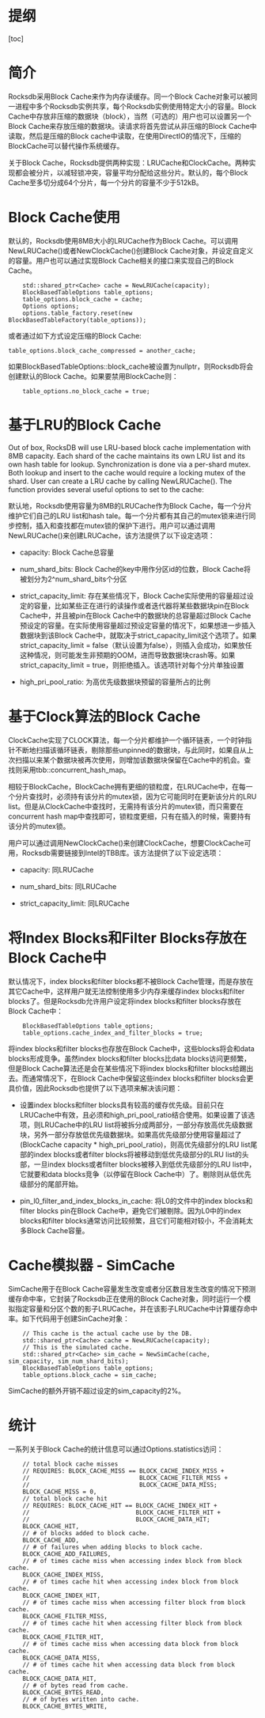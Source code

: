 # 提纲
[toc]

# 简介
Rocksdb采用Block Cache来作为内存读缓存。同一个Block Cache对象可以被同一进程中多个Rocksdb实例共享，每个Rocksdb实例使用特定大小的容量。Block Cache中存放非压缩的数据块（block），当然（可选的）用户也可以设置另一个Block Cache来存放压缩的数据块。读请求将首先尝试从非压缩的Block Cache中读取，然后是压缩的Block cache中读取，在使用DirectIO的情况下，压缩的BlockCache可以替代操作系统缓存。

关于Block Cache，Rocksdb提供两种实现：LRUCache和ClockCache。两种实现都会被分片，以减轻锁冲突，容量平均分配给这些分片。默认的，每个Block Cache至多切分成64个分片，每一个分片的容量不少于512kB。

# Block Cache使用

默认的，Rocksdb使用8MB大小的LRUCache作为Block Cache。可以调用NewLRUCache()或者NewClockCache()创建Block Cache对象，并设定自定义的容量。用户也可以通过实现Block Cache相关的接口来实现自己的Block Cache。

```
    std::shared_ptr<Cache> cache = NewLRUCache(capacity);
    BlockBasedTableOptions table_options;
    table_options.block_cache = cache;
    Options options;
    options.table_factory.reset(new BlockBasedTableFactory(table_options));
```

或者通过如下方式设定压缩的Block Cache:

```
table_options.block_cache_compressed = another_cache;
```
    
如果BlockBasedTableOptions::block_cache被设置为nullptr，则Rocksdb将会创建默认的Block Cache。如果要禁用BlockCache则：

```
    table_options.no_block_cache = true;
```

# 基于LRU的Block Cache

Out of box, RocksDB will use LRU-based block cache implementation with 8MB capacity. Each shard of the cache maintains its own LRU list and its own hash table for lookup. Synchronization is done via a per-shard mutex. Both lookup and insert to the cache would require a locking mutex of the shard. User can create a LRU cache by calling NewLRUCache(). The function provides several useful options to set to the cache:

默认地，Rocksdb使用容量为8MB的LRUCache作为Block Cache，每一个分片维护它们自己的LRU list和hash tale。每一个分片都有其自己的mutex锁来进行同步控制，插入和查找都在mutex锁的保护下进行。用户可以通过调用NewLRUCache()来创建LRUCache，该方法提供了以下设定选项：

- capacity: Block Cache总容量
 
- num_shard_bits: Block Cache的key中用作分区id的位数，Block Cache将被划分为2^num_shard_bits个分区
 
- strict_capacity_limit: 存在某些情况下，Block Cache实际使用的容量超过设定的容量，比如某些正在进行的读操作或者迭代器将某些数据块pin在Block Cache中，并且被pin在Block Cache中的数据块的总容量超过Block Cache预设定的容量。在实际使用容量超过预设定容量的情况下，如果想进一步插入数据块到该Block Cache中，就取决于strict_capacity_limit这个选项了。如果strict_capacity_limit = false（默认设置为false），则插入会成功，如果放任这种情况，则可能发生非预期的OOM，进而导致数据块crash等。如果strict_capacity_limit = true，则拒绝插入。该选项针对每个分片单独设置

- high_pri_pool_ratio: 为高优先级数据块预留的容量所占的比例

# 基于Clock算法的Block Cache

ClockCache实现了CLOCK算法，每一个分片都维护一个循环链表，一个时钟指针不断地扫描该循环链表，剔除那些unpinned的数据块，与此同时，如果自从上次扫描以来某个数据块被再次使用，则增加该数据块保留在Cache中的机会。查找则采用tbb::concurrent_hash_map。

相较于BlockCache，BlockCache拥有更细的锁粒度，在LRUCache中，在每一个分片查找时，必须持有该分片的mutex锁，因为它可能同时在更新该分片的LRU list。但是从ClockCache中查找时，无需持有该分片的mutex锁，而只需要在concurrent hash map中查找即可，锁粒度更细，只有在插入的时候，需要持有该分片的mutex锁。

用户可以通过调用NewClockCache()来创建ClockCache，想要ClockCache可用，Rocksdb需要链接到Intel的TBB库。该方法提供了以下设定选项：

- capacity: 同LRUCache
 
- num_shard_bits: 同LRUCache
 
- strict_capacity_limit: 同LRUCache
 
# 将Index Blocks和Filter Blocks存放在Block Cache中

默认情况下，index blocks和filter blocks都不被Block Cache管理，而是存放在其它Cache中，这样用户就无法控制使用多少内存来缓存index blocks和filter blocks了。但是Rocksdb允许用户设定将index blocks和filter blocks存放在Block Cache中：

```
    BlockBasedTableOptions table_options;
    table_options.cache_index_and_filter_blocks = true;
```

将index blocks和filter blocks也存放在Block Cache中，这些blocks将会和data blocks形成竞争。虽然index blocks和filter blocks比data blocks访问更频繁，但是Block Cache算法还是会在某些情况下将index blocks和filter blocks给踢出去。而通常情况下，在Block Cache中保留这些index blocks和filter blocks会更具价值，因此Rocksdb也提供了以下选项来解决该问题：

- 设置index blocks和filter blocks具有较高的缓存优先级。目前只在LRUCache中有效，且必须和high_pri_pool_ratio结合使用。如果设置了该选项，则LRUCache中的LRU list将被拆分成两部分，一部分存放高优先级数据块，另外一部分存放低优先级数据块。如果高优先级部分使用容量超过了(BlockCache capacity * high_pri_pool_ratio)，则高优先级部分的LRU list尾部的index blocks或者filter blocks将被移动到低优先级部分的LRU list的头部，一旦index blocks或者filter blocks被移入到低优先级部分的LRU list中，它就要和data blocks竞争（以停留在Block Cache中）了。剔除则从低优先级部分的尾部开始。

- pin_l0_filter_and_index_blocks_in_cache: 将L0的文件中的index blocks和filter blocks pin在Block Cache中，避免它们被剔除。因为L0中的index blocks和filter blocks通常访问比较频繁，且它们可能相对较小，不会消耗太多Block Cache容量。

# Cache模拟器 - SimCache

SimCache用于在Block Cache容量发生改变或者分区数目发生改变的情况下预测缓存命中率，它封装了Rocksdb正在使用的Block Cache对象，同时运行一个模拟指定容量和分区个数的影子LRUCache，并在该影子LRUCache中计算缓存命中率。如下代码用于创建SinCache对象：


```
    // This cache is the actual cache use by the DB.
    std::shared_ptr<Cache> cache = NewLRUCache(capacity);
    // This is the simulated cache.
    std::shared_ptr<Cache> sim_cache = NewSimCache(cache, sim_capacity, sim_num_shard_bits);
    BlockBasedTableOptions table_options;
    table_options.block_cache = sim_cache;
```

SimCache的额外开销不超过设定的sim_capacity的2%。

# 统计

一系列关于Block Cache的统计信息可以通过Options.statistics访问：

    
```
    // total block cache misses
    // REQUIRES: BLOCK_CACHE_MISS == BLOCK_CACHE_INDEX_MISS +
    //                               BLOCK_CACHE_FILTER_MISS +
    //                               BLOCK_CACHE_DATA_MISS;
    BLOCK_CACHE_MISS = 0,
    // total block cache hit
    // REQUIRES: BLOCK_CACHE_HIT == BLOCK_CACHE_INDEX_HIT +
    //                              BLOCK_CACHE_FILTER_HIT +
    //                              BLOCK_CACHE_DATA_HIT;
    BLOCK_CACHE_HIT,
    // # of blocks added to block cache.
    BLOCK_CACHE_ADD,
    // # of failures when adding blocks to block cache.
    BLOCK_CACHE_ADD_FAILURES,
    // # of times cache miss when accessing index block from block cache.
    BLOCK_CACHE_INDEX_MISS,
    // # of times cache hit when accessing index block from block cache.
    BLOCK_CACHE_INDEX_HIT,
    // # of times cache miss when accessing filter block from block cache.
    BLOCK_CACHE_FILTER_MISS,
    // # of times cache hit when accessing filter block from block cache.
    BLOCK_CACHE_FILTER_HIT,
    // # of times cache miss when accessing data block from block cache.
    BLOCK_CACHE_DATA_MISS,
    // # of times cache hit when accessing data block from block cache.
    BLOCK_CACHE_DATA_HIT,
    // # of bytes read from cache.
    BLOCK_CACHE_BYTES_READ,
    // # of bytes written into cache.
    BLOCK_CACHE_BYTES_WRITE,
```
